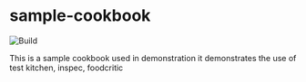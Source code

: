 # sample-cookbook
![Build](https://travis-ci.org/NetworkBytes/chef-cookbook-sample.svg?branch=master)


This is a sample cookbook used in demonstration
it demonstrates the use of test kitchen, inspec, foodcritic





